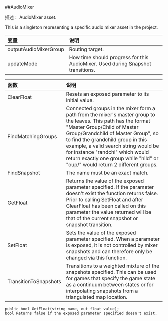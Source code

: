 ##AudioMixer

描述：
AudioMixer asset.

This is a singleton representing a specific audio mixer asset in the project.


|变量|说明|
|:--|:--|
|outputAudioMixerGroup|Routing target.|
|updateMode|How time should progress for this AudioMixer. Used during Snapshot transitions.|


|函数|说明|
|:--|:--|
|ClearFloat|Resets an exposed parameter to its initial value.|
|FindMatchingGroups|Connected groups in the mixer form a path from the mixer's master group to the leaves. This path has the format "Master Group/Child of Master Group/Grandchild of Master Group", so to find the grandchild group in this example, a valid search string would be for instance "randchi" which would return exactly one group while "hild" or "oup/" would return 2 different groups.|
|FindSnapshot|The name must be an exact match.|
|GetFloat|Returns the value of the exposed parameter specified. If the parameter doesn't exist the function returns false. Prior to calling SetFloat and after ClearFloat has been called on this parameter the value returned will be that of the current snapshot or snapshot transition.|
|SetFloat|Sets the value of the exposed parameter specified. When a parameter is exposed, it is not controlled by mixer snapshots and can therefore only be changed via this function.|
|TransitionToSnapshots|Transitions to a weighted mixture of the snapshots specified. This can be used for games that specify the game state as a continuum between states or for interpolating snapshots from a triangulated map location.|

```
public bool GetFloat(string name, out float value);
bool Returns false if the exposed parameter specified doesn't exist.
```

